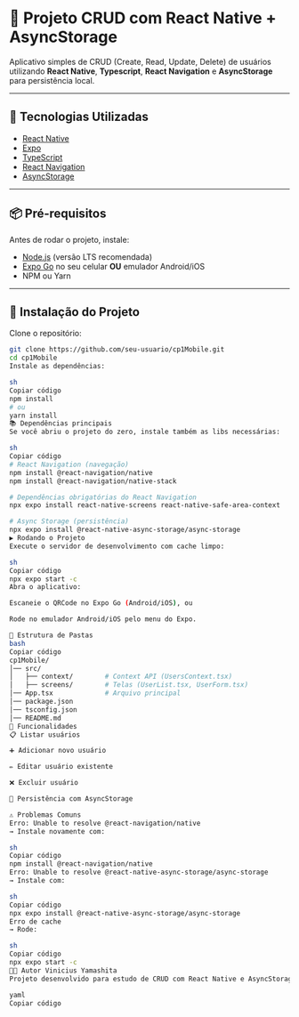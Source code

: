  # 📱 Projeto CRUD com React Native + AsyncStorage

Aplicativo simples de CRUD (Create, Read, Update, Delete) de usuários utilizando **React Native**, **Typescript**, **React Navigation** e **AsyncStorage** para persistência local.

---

## 🚀 Tecnologias Utilizadas
- [React Native](https://reactnative.dev/)
- [Expo](https://expo.dev/)
- [TypeScript](https://www.typescriptlang.org/)
- [React Navigation](https://reactnavigation.org/)
- [AsyncStorage](https://github.com/react-native-async-storage/async-storage)

---

## 📦 Pré-requisitos

Antes de rodar o projeto, instale:

- [Node.js](https://nodejs.org/) (versão LTS recomendada)
- [Expo Go](https://expo.dev/client) no seu celular **OU** emulador Android/iOS
- NPM ou Yarn

---

## 🔧 Instalação do Projeto

Clone o repositório:

```sh
git clone https://github.com/seu-usuario/cp1Mobile.git
cd cp1Mobile
Instale as dependências:

sh
Copiar código
npm install
# ou
yarn install
📚 Dependências principais
Se você abriu o projeto do zero, instale também as libs necessárias:

sh
Copiar código
# React Navigation (navegação)
npm install @react-navigation/native
npm install @react-navigation/native-stack

# Dependências obrigatórias do React Navigation
npx expo install react-native-screens react-native-safe-area-context

# Async Storage (persistência)
npx expo install @react-native-async-storage/async-storage
▶️ Rodando o Projeto
Execute o servidor de desenvolvimento com cache limpo:

sh
Copiar código
npx expo start -c
Abra o aplicativo:

Escaneie o QRCode no Expo Go (Android/iOS), ou

Rode no emulador Android/iOS pelo menu do Expo.

📂 Estrutura de Pastas
bash
Copiar código
cp1Mobile/
│── src/
│   ├── context/        # Context API (UsersContext.tsx)
│   ├── screens/        # Telas (UserList.tsx, UserForm.tsx)
│── App.tsx             # Arquivo principal
│── package.json
│── tsconfig.json
│── README.md
📝 Funcionalidades
📋 Listar usuários

➕ Adicionar novo usuário

✏️ Editar usuário existente

❌ Excluir usuário

💾 Persistência com AsyncStorage

⚠️ Problemas Comuns
Erro: Unable to resolve @react-navigation/native
→ Instale novamente com:

sh
Copiar código
npm install @react-navigation/native
Erro: Unable to resolve @react-native-async-storage/async-storage
→ Instale com:

sh
Copiar código
npx expo install @react-native-async-storage/async-storage
Erro de cache
→ Rode:

sh
Copiar código
npx expo start -c
👨‍💻 Autor Vinicius Yamashita
Projeto desenvolvido para estudo de CRUD com React Native e AsyncStorage.

yaml
Copiar código
